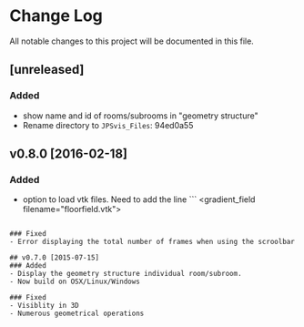 # Change Log
All notable changes to this project will be documented in this file.

## [unreleased]

### Added
- show name and id of rooms/subrooms in "geometry structure"
- Rename directory to `JPSvis_Files`: 94ed0a55

## v0.8.0 [2016-02-18]
### Added
- option to load  vtk files. Need to add the line ``` <gradient_field filename="floorfield.vtk"> 
``` in the header of the trajectory file. Alternatively drag and drop a vtk file on JPSvis.
 
### Fixed 
- Error displaying the total number of frames when using the scroolbar

## v0.7.0 [2015-07-15]
### Added
- Display the geometry structure individual room/subroom.
- Now build on OSX/Linux/Windows 

### Fixed
- Visiblity in 3D
- Numerous geometrical operations